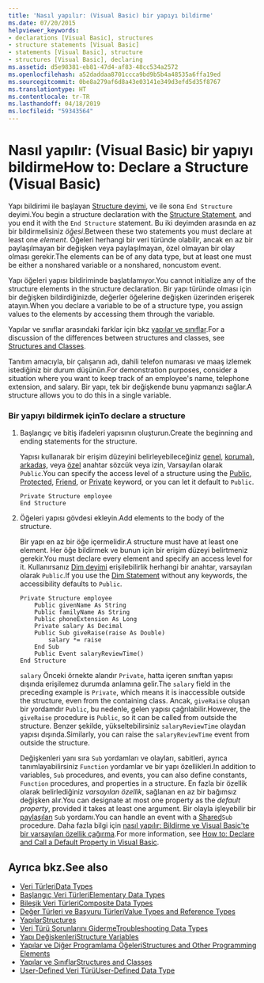 ```yaml
---
title: 'Nasıl yapılır: (Visual Basic) bir yapıyı bildirme'
ms.date: 07/20/2015
helpviewer_keywords:
- declarations [Visual Basic], structures
- structure statements [Visual Basic]
- statements [Visual Basic], structure
- structures [Visual Basic], declaring
ms.assetid: d5e98381-eb81-47d4-af83-48cc534a2572
ms.openlocfilehash: a52daddaa8701ccca9bd9b5b4a48535a6ffa19ed
ms.sourcegitcommit: 0be8a279af6d8a43e03141e349d3efd5d35f8767
ms.translationtype: HT
ms.contentlocale: tr-TR
ms.lasthandoff: 04/18/2019
ms.locfileid: "59343564"
---
```

# <a name="how-to-declare-a-structure-visual-basic"></a><span data-ttu-id="1e722-102">Nasıl yapılır: (Visual Basic) bir yapıyı bildirme</span><span class="sxs-lookup"><span data-stu-id="1e722-102">How to: Declare a Structure (Visual Basic)</span></span>
<span data-ttu-id="1e722-103">Yapı bildirimi ile başlayan [Structure deyimi](../../../../visual-basic/language-reference/statements/structure-statement.md), ve ile sona `End Structure` deyimi.</span><span class="sxs-lookup"><span data-stu-id="1e722-103">You begin a structure declaration with the [Structure Statement](../../../../visual-basic/language-reference/statements/structure-statement.md), and you end it with the `End Structure` statement.</span></span> <span data-ttu-id="1e722-104">Bu iki deyimden arasında en az bir bildirmelisiniz *öğesi*.</span><span class="sxs-lookup"><span data-stu-id="1e722-104">Between these two statements you must declare at least one *element*.</span></span> <span data-ttu-id="1e722-105">Öğeleri herhangi bir veri türünde olabilir, ancak en az bir paylaşılmayan bir değişken veya paylaşılmayan, özel olmayan bir olay olması gerekir.</span><span class="sxs-lookup"><span data-stu-id="1e722-105">The elements can be of any data type, but at least one must be either a nonshared variable or a nonshared, noncustom event.</span></span>  
  
 <span data-ttu-id="1e722-106">Yapı öğeleri yapısı bildiriminde başlatılamıyor.</span><span class="sxs-lookup"><span data-stu-id="1e722-106">You cannot initialize any of the structure elements in the structure declaration.</span></span> <span data-ttu-id="1e722-107">Bir yapı türünde olması için bir değişken bildirdiğinizde, değerler öğelerine değişken üzerinden erişerek atayın.</span><span class="sxs-lookup"><span data-stu-id="1e722-107">When you declare a variable to be of a structure type, you assign values to the elements by accessing them through the variable.</span></span>  
  
 <span data-ttu-id="1e722-108">Yapılar ve sınıflar arasındaki farklar için bkz [yapılar ve sınıflar](../../../../visual-basic/programming-guide/language-features/data-types/structures-and-classes.md).</span><span class="sxs-lookup"><span data-stu-id="1e722-108">For a discussion of the differences between structures and classes, see [Structures and Classes](../../../../visual-basic/programming-guide/language-features/data-types/structures-and-classes.md).</span></span>  
  
 <span data-ttu-id="1e722-109">Tanıtım amacıyla, bir çalışanın adı, dahili telefon numarası ve maaş izlemek istediğiniz bir durum düşünün.</span><span class="sxs-lookup"><span data-stu-id="1e722-109">For demonstration purposes, consider a situation where you want to keep track of an employee's name, telephone extension, and salary.</span></span> <span data-ttu-id="1e722-110">Bir yapı, tek bir değişkende bunu yapmanızı sağlar.</span><span class="sxs-lookup"><span data-stu-id="1e722-110">A structure allows you to do this in a single variable.</span></span>  
  
### <a name="to-declare-a-structure"></a><span data-ttu-id="1e722-111">Bir yapıyı bildirmek için</span><span class="sxs-lookup"><span data-stu-id="1e722-111">To declare a structure</span></span>  
  
1. <span data-ttu-id="1e722-112">Başlangıç ve bitiş ifadeleri yapısının oluşturun.</span><span class="sxs-lookup"><span data-stu-id="1e722-112">Create the beginning and ending statements for the structure.</span></span>  
  
     <span data-ttu-id="1e722-113">Yapısı kullanarak bir erişim düzeyini belirleyebileceğiniz [genel](../../../../visual-basic/language-reference/modifiers/public.md), [korumalı](../../../../visual-basic/language-reference/modifiers/protected.md), [arkadaş](../../../../visual-basic/language-reference/modifiers/friend.md), veya [özel](../../../../visual-basic/language-reference/modifiers/private.md) anahtar sözcük veya izin, Varsayılan olarak `Public`.</span><span class="sxs-lookup"><span data-stu-id="1e722-113">You can specify the access level of a structure using the [Public](../../../../visual-basic/language-reference/modifiers/public.md), [Protected](../../../../visual-basic/language-reference/modifiers/protected.md), [Friend](../../../../visual-basic/language-reference/modifiers/friend.md), or [Private](../../../../visual-basic/language-reference/modifiers/private.md) keyword, or you can let it default to `Public`.</span></span>  
  
    ```  
    Private Structure employee  
    End Structure  
    ```  
  
2. <span data-ttu-id="1e722-114">Öğeleri yapısı gövdesi ekleyin.</span><span class="sxs-lookup"><span data-stu-id="1e722-114">Add elements to the body of the structure.</span></span>  
  
     <span data-ttu-id="1e722-115">Bir yapı en az bir öğe içermelidir.</span><span class="sxs-lookup"><span data-stu-id="1e722-115">A structure must have at least one element.</span></span> <span data-ttu-id="1e722-116">Her öğe bildirmek ve bunun için bir erişim düzeyi belirtmeniz gerekir.</span><span class="sxs-lookup"><span data-stu-id="1e722-116">You must declare every element and specify an access level for it.</span></span> <span data-ttu-id="1e722-117">Kullanırsanız [Dim deyimi](../../../../visual-basic/language-reference/statements/dim-statement.md) erişilebilirlik herhangi bir anahtar, varsayılan olarak `Public`.</span><span class="sxs-lookup"><span data-stu-id="1e722-117">If you use the [Dim Statement](../../../../visual-basic/language-reference/statements/dim-statement.md) without any keywords, the accessibility defaults to `Public`.</span></span>  
  
    ```  
    Private Structure employee  
        Public givenName As String  
        Public familyName As String  
        Public phoneExtension As Long  
        Private salary As Decimal  
        Public Sub giveRaise(raise As Double)  
            salary *= raise  
        End Sub  
        Public Event salaryReviewTime()  
    End Structure  
    ```  
  
     <span data-ttu-id="1e722-118">`salary` Önceki örnekte alandır `Private`, hatta içeren sınıftan yapısı dışında erişilemez durumda anlamına gelir.</span><span class="sxs-lookup"><span data-stu-id="1e722-118">The `salary` field in the preceding example is `Private`, which means it is inaccessible outside the structure, even from the containing class.</span></span> <span data-ttu-id="1e722-119">Ancak, `giveRaise` oluşan bir yordamdır `Public`, bu nedenle, gelen yapısı çağrılabilir.</span><span class="sxs-lookup"><span data-stu-id="1e722-119">However, the `giveRaise` procedure is `Public`, so it can be called from outside the structure.</span></span> <span data-ttu-id="1e722-120">Benzer şekilde, yükseltebilirsiniz `salaryReviewTime` olaydan yapısı dışında.</span><span class="sxs-lookup"><span data-stu-id="1e722-120">Similarly, you can raise the `salaryReviewTime` event from outside the structure.</span></span>  
  
     <span data-ttu-id="1e722-121">Değişkenleri yanı sıra `Sub` yordamları ve olayları, sabitleri, ayrıca tanımlayabilirsiniz `Function` yordamlar ve bir yapı özellikleri.</span><span class="sxs-lookup"><span data-stu-id="1e722-121">In addition to variables, `Sub` procedures, and events, you can also define constants, `Function` procedures, and properties in a structure.</span></span> <span data-ttu-id="1e722-122">En fazla bir özellik olarak belirlediğiniz *varsayılan özellik*, sağlanan en az bir bağımsız değişken alır.</span><span class="sxs-lookup"><span data-stu-id="1e722-122">You can designate at most one property as the *default property*, provided it takes at least one argument.</span></span> <span data-ttu-id="1e722-123">Bir olayla işleyebilir bir [paylaşılan](../../../../visual-basic/language-reference/modifiers/shared.md) `Sub` yordamı.</span><span class="sxs-lookup"><span data-stu-id="1e722-123">You can handle an event with a [Shared](../../../../visual-basic/language-reference/modifiers/shared.md)`Sub` procedure.</span></span> <span data-ttu-id="1e722-124">Daha fazla bilgi için [nasıl yapılır: Bildirme ve Visual Basic'te bir varsayılan özellik çağırma](../../../../visual-basic/programming-guide/language-features/procedures/how-to-declare-and-call-a-default-property.md).</span><span class="sxs-lookup"><span data-stu-id="1e722-124">For more information, see [How to: Declare and Call a Default Property in Visual Basic](../../../../visual-basic/programming-guide/language-features/procedures/how-to-declare-and-call-a-default-property.md).</span></span>  
  
## <a name="see-also"></a><span data-ttu-id="1e722-125">Ayrıca bkz.</span><span class="sxs-lookup"><span data-stu-id="1e722-125">See also</span></span>

- [<span data-ttu-id="1e722-126">Veri Türleri</span><span class="sxs-lookup"><span data-stu-id="1e722-126">Data Types</span></span>](../../../../visual-basic/programming-guide/language-features/data-types/index.md)
- [<span data-ttu-id="1e722-127">Başlangıç Veri Türleri</span><span class="sxs-lookup"><span data-stu-id="1e722-127">Elementary Data Types</span></span>](../../../../visual-basic/programming-guide/language-features/data-types/elementary-data-types.md)
- [<span data-ttu-id="1e722-128">Bileşik Veri Türleri</span><span class="sxs-lookup"><span data-stu-id="1e722-128">Composite Data Types</span></span>](../../../../visual-basic/programming-guide/language-features/data-types/composite-data-types.md)
- [<span data-ttu-id="1e722-129">Değer Türleri ve Başvuru Türleri</span><span class="sxs-lookup"><span data-stu-id="1e722-129">Value Types and Reference Types</span></span>](../../../../visual-basic/programming-guide/language-features/data-types/value-types-and-reference-types.md)
- [<span data-ttu-id="1e722-130">Yapılar</span><span class="sxs-lookup"><span data-stu-id="1e722-130">Structures</span></span>](../../../../visual-basic/programming-guide/language-features/data-types/structures.md)
- [<span data-ttu-id="1e722-131">Veri Türü Sorunlarını Giderme</span><span class="sxs-lookup"><span data-stu-id="1e722-131">Troubleshooting Data Types</span></span>](../../../../visual-basic/programming-guide/language-features/data-types/troubleshooting-data-types.md)
- [<span data-ttu-id="1e722-132">Yapı Değişkenleri</span><span class="sxs-lookup"><span data-stu-id="1e722-132">Structure Variables</span></span>](../../../../visual-basic/programming-guide/language-features/data-types/structure-variables.md)
- [<span data-ttu-id="1e722-133">Yapılar ve Diğer Programlama Öğeleri</span><span class="sxs-lookup"><span data-stu-id="1e722-133">Structures and Other Programming Elements</span></span>](../../../../visual-basic/programming-guide/language-features/data-types/structures-and-other-programming-elements.md)
- [<span data-ttu-id="1e722-134">Yapılar ve Sınıflar</span><span class="sxs-lookup"><span data-stu-id="1e722-134">Structures and Classes</span></span>](../../../../visual-basic/programming-guide/language-features/data-types/structures-and-classes.md)
- [<span data-ttu-id="1e722-135">User-Defined Veri Türü</span><span class="sxs-lookup"><span data-stu-id="1e722-135">User-Defined Data Type</span></span>](../../../../visual-basic/language-reference/data-types/user-defined-data-type.md)
